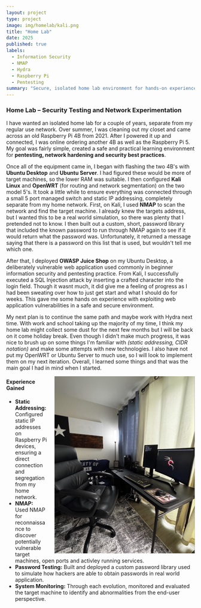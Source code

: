 ```yaml
---
layout: project
type: project
image: img/homelab/kali.png
title: "Home Lab"
date: 2025 
published: true
labels:
  - Information Security
  - NMAP
  - Hydra
  - Raspberry Pi
  - Pentesting
summary: "Secure, isolated home lab environment for hands-on experience in information security and pentesting."
---
```


<h3 class="text-center">Home Lab – Security Testing and Network Experimentation</h3>

I have wanted an isolated home lab for a couple of years, separate from my regular use network. Over summer, I was cleaning out my closet and came across an old Raspberry Pi 4B from 2021. After I powered it up and connected, I was online ordering another 4B as well as the Raspberry Pi 5. My goal was fairly simple, created a safe and practical learning environment for **pentesting, network hardening and security best practices**.

Once all of the equipment came in, I began with flashing the two 4B's with **Ubuntu Desktop** and **Ubuntu Server**. I had figured these would be more of target machines, so the lower RAM was suitable. I then configured **Kali Linux** and **OpenWRT** (for routing and network segmentation) on the two model 5's. It took a little while to ensure everything was connected through a small 5 port managed switch and static IP addressing, completely separate from my home network. First, on Kali, I used **NMAP** to scan the network and find the target machine. I already knew the targets address, but I wanted this to be a real world simulation, so there was plenty that I pretended not to know. I then built out a custom, short, password library that included the known password to run through NMAP again to see if it would return what the password was. Unfortunately, it returned a message saying that there is a password on this list that is used, but wouldn't tell me which one.

After that, I deployed **OWASP Juice Shop** on my Ubuntu Desktop, a deliberately vulnerable web application used commonly in beginner information security and pentesting practice. From Kali, I successfully executed a SQL Injection attack by inserting a crafted character into the login field. Though it wasnt much, it did give me a feeling of progress as I had been sweating over how to just get start and what I should do for weeks. This gave me some hands on experience with exploiting web application vulnerabilities in a safe and secure environment.

My next plan is to continue the same path and maybe work with Hydra next time. With work and school taking up the majority of my time, I think my home lab might collect some dust for the next few months but I will be back on it come holiday break. Even though I didn't make much progress, it was nice to brush up on some things I'm familiar with *(static addressing, CIDR notation)* and make some attempts with new technologies. I also have not put my OpenWRT or Ubuntu Server to much use, so I will look to implement them on my next iteration. Overall, I learned some things and that was the main goal I had in mind when I started.

<img src="../img/homelab/HomeLab.jpeg"  
     alt="Home Lab Setup"  
     width="375"  
     style="float: right; margin: 0 0 10px 20px;">

#### Experience Gained
- **Static Addressing:** Configured static IP addresses on Raspberry Pi devices, ensuring a direct connection and segregation from my home network.
- **NMAP:** Used NMAP for reconnaissance to discover potentially vulnerable target machines, open ports and activley running services.
- **Password Testing:** Built and deployed a custom password library used to simulate how hackers are able to obtain passwords in real world application.
- **System Monitoring:** Through each evolution, monitored and evaluated the target machine to identify and abnormalities from the end-user perspective.



